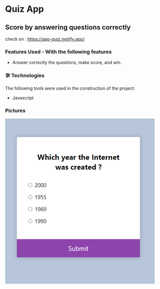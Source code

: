# Quiz App
## Score by answering questions correctly
check on : https://app-quiz.netlify.app/

### Features Used - With the following features

* Answer correctly the questions, make score, and win.
   

### 🛠 Technologies

The following tools were used in the construction of the project:

* Javascript

### Pictures 
  
  <img alt="Quiz App" title="#Quiz App" src="./images/quiz-app.png" />


